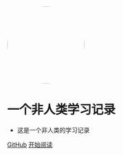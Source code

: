 <img width="180px" style="border-radius: 50%" bor src="https://nodejsred.oss-cn-shanghai.aliyuncs.com/nodejs_roadmap-logo.jpeg?x-oss-process=style/may">

# 一个非人类学习记录

- 这是一个非人类的学习记录

[GitHub](<https://github.com/ZMmouse/MCBlog>)
[开始阅读](README.md)
